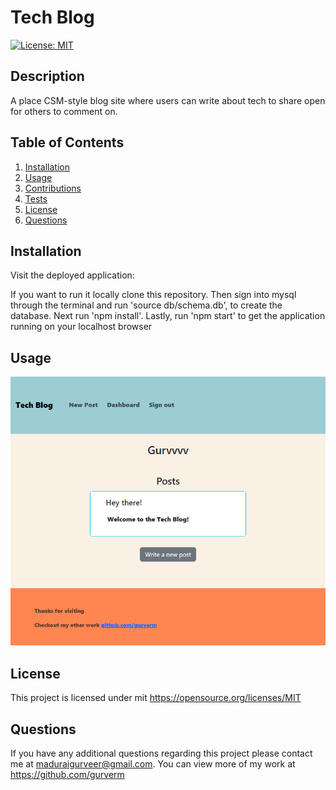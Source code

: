 # Tech Blog
  [![License: MIT](https://img.shields.io/badge/License-MIT-yellow.svg)](https://opensource.org/licenses/MIT) 

## Description
A place CSM-style blog site where users can write about tech to share open for others to comment on.

## Table of Contents
1. [Installation](#installation)
2. [Usage](#usage)
3. [Contributions](#contributions)
4. [Tests](#tests)
5. [License](#license)
6. [Questions](#questions)

## Installation
Visit the deployed application: 

If you want to run it locally clone this repository. Then sign into mysql through the terminal and run 'source db/schema.db', to create the database. Next run 'npm install'. Lastly, run 'npm start' to get the application running on your localhost browser

## Usage

![DEMO](./images/blogPic.PNG)

## License
This project is licensed under mit 
https://opensource.org/licenses/MIT

## Questions
If you have any additional questions regarding this project please contact me at maduraigurveer@gmail.com.
You can view more of my work at https://github.com/gurverm